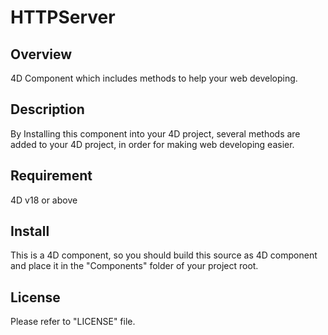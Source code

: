 # HTTPServer

## Overview

4D Component which includes methods to help your web developing.

## Description

By Installing this component into your 4D project, several methods are added to your 4D project, in order for making web developing easier.

## Requirement

4D v18 or above

## Install

This is a 4D component, so you should build this source as 4D component and place it in the "Components" folder of your project root.

## License

Please refer to "LICENSE" file.
